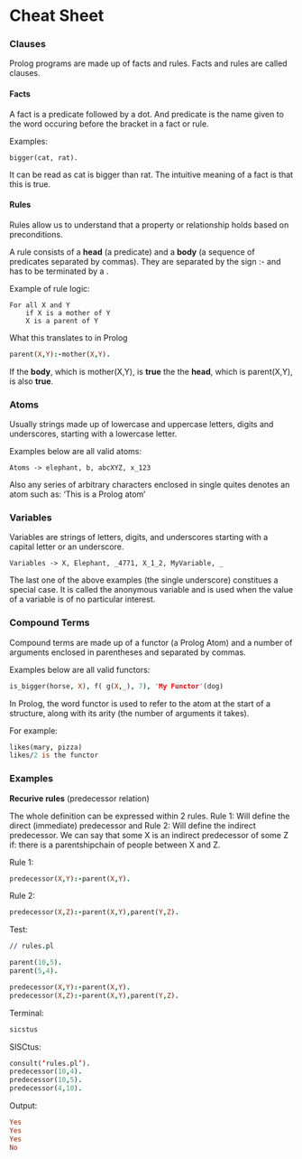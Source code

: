 # Cheat Sheet



### Clauses

Prolog programs are made up of facts and rules. Facts and rules are called clauses.

#### Facts 

A fact is a predicate followed by a dot. And predicate is the name given to the word occuring before the bracket in a fact or rule.

Examples:

```
bigger(cat, rat).
```

It can be read as cat is bigger than rat. The intuitive meaning of a fact is that this is true.

#### Rules

Rules allow us to understand that a property or relationship holds based on preconditions.

A rule consists of a **head** (a predicate) and a **body** (a sequence of predicates separated by commas). They are separated by the sign :- and has to be terminated by a .

 Example of rule logic:

```
For all X and Y
	if X is a mother of Y
	X is a parent of Y
```

What this translates to in Prolog

```Prolog
parent(X,Y):-mother(X,Y).
```

If the **body**, which is mother(X,Y), is **true** the the **head**, which is parent(X,Y), is also **true**.



### Atoms

Usually strings made up of lowercase and uppercase letters, digits and underscores, starting with a lowercase letter.

Examples below are all valid atoms:

```
Atoms -> elephant, b, abcXYZ, x_123
```

Also any series of arbitrary characters enclosed in single quites denotes an atom such as:
‘This is a Prolog atom’



### Variables

Variables are strings of letters, digits, and underscores starting with a capital letter or an underscore.

```
Variables -> X, Elephant, _4771, X_1_2, MyVariable, _
```

The last one of the above examples (the single underscore) constitues a special case. It is called the anonymous variable and is used when the value of a variable is of no particular interest.



### Compound Terms

Compound terms are made up of a functor (a Prolog Atom) and a number of arguments enclosed in parentheses and separated by commas. 

Examples below are all valid functors:

```Prolog
is_bigger(horse, X), f( g(X,_), 7), 'My Functor'(dog)
```

In Prolog, the word functor is used to refer to the atom at the start of a structure, along with its arity (the number of arguments it takes).

For example:

```Prolog
likes(mary, pizza)
likes/2 is the functor
```

### Examples

**Recurive rules** (predecessor relation)

The whole definition can be expressed within 2 rules. Rule 1: Will define the direct (immediate) predecessor and Rule 2: Will define the indirect predecessor. We can say that some X is an indirect predecessor of some Z if: there is a parentshipchain of people between X and Z.



Rule 1:

```Prolog
predecessor(X,Y):-parent(X,Y).
```

Rule 2:

```Prolog
predecessor(X,Z):-parent(X,Y),parent(Y,Z).
```

Test:

```Prolog
// rules.pl

parent(10,5).
parent(5,4).

predecessor(X,Y):-parent(X,Y).
predecessor(X,Z):-parent(X,Y),parent(Y,Z).
```

Terminal:

```bash	
sicstus
```

SISCtus:

```Prolog
consult(‘rules.pl’).
predecessor(10,4).
predecessor(10,5).
predecessor(4,10).
```

Output:

```Prolog
Yes
Yes
Yes
No
```

